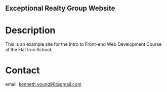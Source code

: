 Exceptional Realty Group Website
---

# Description

This is an example site for the Intro to Front-end Web Development Course at the Flat Iron School.

# Contact

email: kenneth.young90@gmail.com
